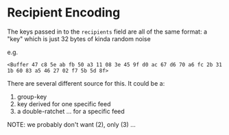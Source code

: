 # Recipient Encoding

The keys passed in to the `recipients` field are all of the same format:
a "key" which is just 32 bytes of kinda random noise

e.g.

```
<Buffer 47 c8 5e ab fb 50 a3 11 08 3e 45 9f d0 ac 67 d6 70 a6 fc 2b 31 1b 60 83 a5 46 27 02 f7 5b 5d 8f>
```

There are several different source for this. It could be a:
1. group-key
2. key derived for one specific feed
3. a double-ratchet ... for a specific feed


NOTE: we probably don't want (2), only (3) ...

